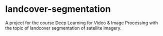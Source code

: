 # landcover-segmentation

A project for the course Deep Learning for Video & Image Processing with the topic of landcover segmentation of satellite imagery.
